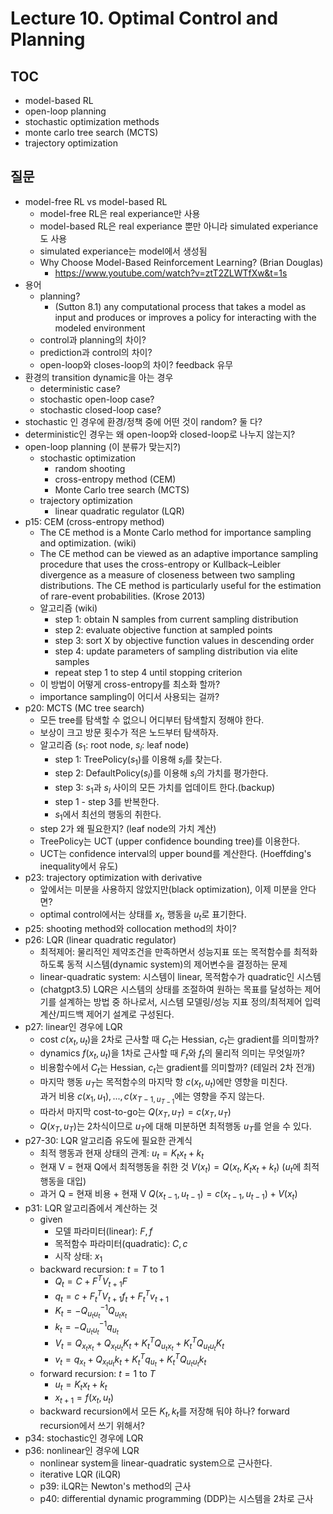 # Lecture 10. Optimal Control and Planning

## TOC
- model-based RL
- open-loop planning
- stochastic optimization methods
- monte carlo tree search (MCTS)
- trajectory optimization

## 질문
- model-free RL vs model-based RL
  - model-free RL은 real experiance만 사용
  - model-based RL은 real experiance 뿐만 아니라 simulated experiance도 사용
  - simulated experiance는 model에서 생성됨
  - Why Choose Model-Based Reinforcement Learning? (Brian Douglas)
    - https://www.youtube.com/watch?v=ztT2ZLWTfXw&t=1s
- 용어
  - planning?
    - (Sutton 8.1) any computational process that takes a model as input and produces or improves a policy for interacting with the modeled environment
  - control과 planning의 차이?
  - prediction과 control의 차이?
  - open-loop와 closes-loop의 차이? feedback 유무 
- 환경의 transition dynamic을 아는 경우
  - deterministic case?  
  - stochastic open-loop case?
  - stochastic closed-loop case?
- stochastic 인 경우에 환경/정책 중에 어떤 것이 random? 둘 다?
- deterministic인 경우는 왜 open-loop와 closed-loop로 나누지 않는지? 
- open-loop planning (이 분류가 맞는지?)
  - stochastic optimization
    - random shooting
    - cross-entropy method (CEM)
    - Monte Carlo tree search (MCTS)
  - trajectory optimization
    - linear quadratic regulator (LQR)
- p15: CEM (cross-entropy method)
  - The CE method is a Monte Carlo method for importance sampling and optimization. (wiki)
  - The CE method can be viewed as an adaptive importance sampling procedure that uses the cross-entropy or Kullback–Leibler divergence as a measure of closeness between two sampling distributions. The CE method is particularly useful for the estimation of rare-event probabilities. (Krose 2013)
  - 알고리즘 (wiki)
    - step 1: obtain N samples from current sampling distribution
    - step 2: evaluate objective function at sampled points
    - step 3: sort X by objective function values in descending order
    - step 4: update parameters of sampling distribution via elite samples
    - repeat step 1 to step 4 until stopping criterion
  - 이 방법이 어떻게 cross-entropy를 최소화 할까?
  - importance sampling이 어디서 사용되는 걸까?
- p20: MCTS (MC tree search)
  - 모든 tree를 탐색할 수 없으니 어디부터 탐색할지 정해야 한다.
  - 보상이 크고 방문 횟수가 적은 노드부터 탐색하자. 
  - 알고리즘 ($s_1$: root node, $s_l$: leaf node)
    - step 1: TreePolicy($s_1$)를 이용해 $s_l$를 찾는다.
    - step 2: DefaultPolicy($s_l$)를 이용해 $s_l$의 가치를 평가한다.
    - step 3: $s_1$과 $s_l$ 사이의 모든 가치를 업데이트 한다.(backup)
    - step 1 - step 3를 반복한다.
    - $s_1$에서 최선의 행동의 취한다.
  - step 2가 왜 필요한지? (leaf node의 가치 계산)
  - TreePolicy는 UCT (upper confidence bounding tree)를 이용한다.
  - UCT는 confidence interval의 upper bound를 계산한다. (Hoeffding's inequality에서 유도)
- p23: trajectory optimization with derivative
  - 앞에서는 미분을 사용하지 않았지만(black optimization), 이제 미분을 안다면?
  - optimal control에서는 상태를 $x_t$, 행동을 $u_t$로 표기한다.
- p25: shooting method와 collocation method의 차이?
- p26: LQR (linear quadratic regulator)  
  - 최적제어: 물리적인 제약조건을 만족하면서 성능지표 또는 목적함수를 최적화하도록 동적 시스템(dynamic system)의 제어변수을 결정하는 문제
  - linear-quadratic system: 시스템이 linear, 목적함수가 quadratic인 시스템  
  - (chatgpt3.5) LQR은 시스템의 상태를 조절하여 원하는 목표를 달성하는 제어기를 설계하는 방법 중 하나로서, 시스템 모델링/성능 지표 정의/최적제어 입력 계산/피드백 제어기 설계로 구성된다.
- p27: linear인 경우에 LQR
  - cost $c(x_t,u_t)$을 2차로 근사할 때 $C_t$는 Hessian, $c_t$는 gradient를 의미할까?
  - dynamics $f(x_t,u_t)$을 1차로 근사할 때 $F_t$와 $f_t$의 물리적 의미는 무엇일까?
  - 비용함수에서 $C_t$는 Hessian, $c_t$는 gradient를 의미할까? (테일러 2차 전개)
  - 마지막 행동 $u_T$는 목적함수의 마지막 항 $c(x_t,u_t)$에만 영향을 미친다.  
    과거 비용 $c(x_1,u_1),...,c(x_{T-1,u_{T-1}}$에는 영향을 주지 않는다.
  - 따라서 마지막 cost-to-go는 $Q(x_T,u_T)=c(x_T,u_T)$
  - $Q(x_T,u_T)$는 2차식이므로 $u_T$에 대해 미분하면 최적행동 $u_T$를 얻을 수 있다.
- p27-30: LQR 알고리즘 유도에 필요한 관계식
  - 최적 행동과 현재 상태의 관계: $u_t = K_t x_t + k_t$
  - 현재 V = 현재 Q에서 최적행동을 취한 것
    $V(x_t)=Q(x_t,K_t x_t + k_t)$ ($u_t$에 최적 행동을 대입)
  - 과거 Q = 현재 비용 + 현재 V
    $Q(x_{t-1},u_{t-1})=c(x_{t-1},u_{t-1})+V(x_{t})$
- p31: LQR 알고리즘에서 계산하는 것
  - given
    - 모델 파라미터(linear): $F,f$ 
    - 목적함수 파라미터(quadratic): $C,c$
    - 시작 상태: $x_1$
  - backward recursion: $t=T$ to $1$
    - $Q_t = C+F^T V_{t+1} F$
    - $q_t = c+F_t^T V_{t+1} f_t + F_t^T v_{t+1}$
    - $K_t = -Q_{u_t u_t}^{-1} Q_{u_t x_t}$
    - $k_t = -Q_{u_t u_t}^{-1} q_{u_t}$
    - $V_t = Q_{x_t x_t}+Q_{x_t u_t}K_t+K_t^T Q_{u_t x_t}+K_t^T Q_{u_t u_t}K_t$
    - $v_t = q_{x_t}+Q_{x_t u_t}k_t +K_t^T q_{u_t}+K_t^T Q_{u_t u_t}k_t$
  - forward recursion: $t=1$ to $T$
    - $u_t = K_t x_t + k_t$
    - $x_{t+1} = f(x_t,u_t)$
  - backward recursion에서 모든 $K_t,k_t$를 저장해 둬야 하나? forward recursion에서 쓰기 위해서?
- p34: stochastic인 경우에 LQR
- p36: nonlinear인 경우에 LQR
  - nonlinear system을 linear-quadratic system으로 근사한다.
  - iterative LQR (iLQR)
  - p39: iLQR는 Newton's method의 근사
  - p40: differential dynamic programming (DDP)는 시스템을 2차로 근사
    
